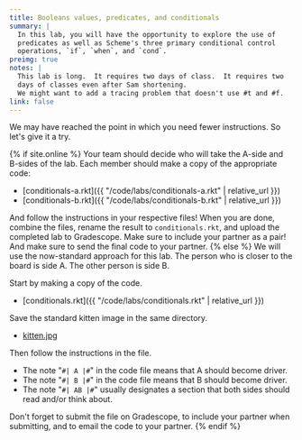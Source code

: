 ```yaml
---
title: Booleans values, predicates, and conditionals
summary: |
  In this lab, you will have the opportunity to explore the use of
  predicates as well as Scheme's three primary conditional control
  operations, `if`, `when`, and `cond`.
preimg: true
notes: |
  This lab is long.  It requires two days of class.  It requires two
  days of classes even after Sam shortening.
  We might want to add a tracing problem that doesn't use #t and #f.
link: false
---
```

We may have reached the point in which you need fewer instructions.  So
let's give it a try.

{% if site.online %} 
Your team should decide who will take the A-side and B-sides of the lab.
Each member should make a copy of the appropriate code:

+ [conditionals-a.rkt]({{ "/code/labs/conditionals-a.rkt" | relative_url }})
+ [conditionals-b.rkt]({{ "/code/labs/conditionals-b.rkt" | relative_url }})

And follow the instructions in your respective files!
When you are done, combine the files, rename the result to `conditionals.rkt`, and upload the completed lab to Gradescope.
Make sure to include your partner as a pair!
And make sure to send the final code to your partner.
{% else %}
We will use the now-standard approach for this lab.
The person who is closer to the board is side A.
The other person is side B.  

Start by making a copy of the code.

* [conditionals.rkt]({{ "/code/labs/conditionals.rkt" | relative_url }})

Save the standard kitten image in the same directory.

* [kitten.jpg](../images/kitten.jpg)

Then follow the instructions in the file.

* The note "`#| A |#`" in the code file means that A should become driver.
* The note "`#| B |#`" in the code file means that B should become driver.
* The note "`#| AB |#`" usually designates a section that both sides should read and/or think about.

Don't forget to submit the file on Gradescope, to include your partner when submitting, and to email the code to your partner.
{% endif %}
